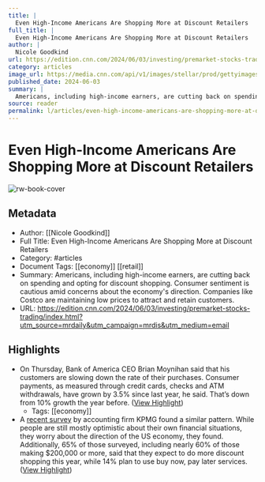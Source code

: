 ```yaml
---
title: |
  Even High-Income Americans Are Shopping More at Discount Retailers
full_title: |
  Even High-Income Americans Are Shopping More at Discount Retailers
author: |
  Nicole Goodkind
url: https://edition.cnn.com/2024/06/03/investing/premarket-stocks-trading/index.html?utm_source=mrdaily&utm_campaign=mrdis&utm_medium=email
category: articles
image_url: https://media.cnn.com/api/v1/images/stellar/prod/gettyimages-1334323331-copy.jpg?c=16x9&q=w_800,c_fill
published_date: 2024-06-03
summary: |
  Americans, including high-income earners, are cutting back on spending and opting for discount shopping. Consumer sentiment is cautious amid concerns about the economy's direction. Companies like Costco are maintaining low prices to attract and retain customers.
source: reader
permalink: l/articles/even-high-income-americans-are-shopping-more-at-discount-retailers
---
```

# Even High-Income Americans Are Shopping More at Discount Retailers

![rw-book-cover](https://media.cnn.com/api/v1/images/stellar/prod/gettyimages-1334323331-copy.jpg?c=16x9&q=w_800,c_fill)

## Metadata
- Author: [[Nicole Goodkind]]
- Full Title: Even High-Income Americans Are Shopping More at Discount Retailers
- Category: #articles
- Document Tags: [[economy]] [[retail]] 
- Summary: Americans, including high-income earners, are cutting back on spending and opting for discount shopping. Consumer sentiment is cautious amid concerns about the economy's direction. Companies like Costco are maintaining low prices to attract and retain customers.
- URL: https://edition.cnn.com/2024/06/03/investing/premarket-stocks-trading/index.html?utm_source=mrdaily&utm_campaign=mrdis&utm_medium=email

## Highlights
- On Thursday, Bank of America CEO Brian Moynihan said that his customers are slowing down the rate of their purchases. Consumer payments, as measured through credit cards, checks and ATM withdrawals, have grown by 3.5% since last year, he said. That’s down from 10% growth the year before. ([View Highlight](https://read.readwise.io/read/01hzrxzkafn7811jhtv4517yme))
    - Tags: [[economy]] 
- A [recent survey](https://kpmg.com/us/en/media/news/2024-american-perspectives-survey.html) by accounting firm KPMG found a similar pattern. While people are still mostly optimistic about their own financial situations, they worry about the direction of the US economy, they found. Additionally, 65% of those surveyed, including nearly 60% of those making $200,000 or more, said that they expect to do more discount shopping this year, while 14% plan to use buy now, pay later services. ([View Highlight](https://read.readwise.io/read/01hzrxzeq4bksbrsh6c3341tv0))


